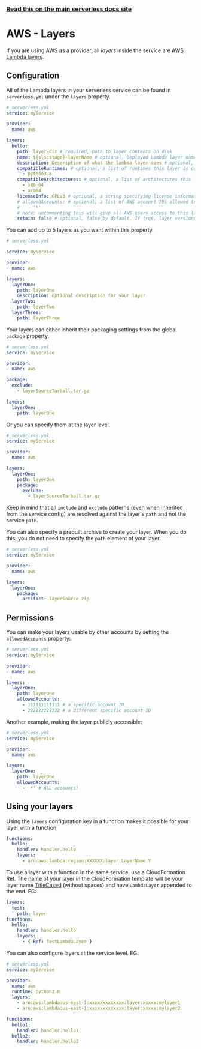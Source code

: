 <!--
title: Serverless Framework - AWS Lambda Guide - Layers
menuText: Layers
menuOrder: 7
description: How to configure AWS Lambda layers in the Serverless Framework
layout: Doc
-->

<!-- DOCS-SITE-LINK:START automatically generated  -->

### [Read this on the main serverless docs site](https://www.serverless.com/framework/docs/providers/aws/guide/layers)

<!-- DOCS-SITE-LINK:END -->

# AWS - Layers

If you are using AWS as a provider, all _layers_ inside the service are [AWS Lambda
layers](https://aws.amazon.com/blogs/aws/new-for-aws-lambda-use-any-programming-language-and-share-common-components/).

## Configuration

All of the Lambda layers in your serverless service can be found in `serverless.yml` under the `layers` property.

```yml
# serverless.yml
service: myService

provider:
  name: aws

layers:
  hello:
    path: layer-dir # required, path to layer contents on disk
    name: ${sls:stage}-layerName # optional, Deployed Lambda layer name
    description: Description of what the lambda layer does # optional, Description to publish to AWS
    compatibleRuntimes: # optional, a list of runtimes this layer is compatible with
      - python3.8
    compatibleArchitectures: # optional, a list of architectures this layer is compatible with
      - x86_64
      - arm64
    licenseInfo: GPLv3 # optional, a string specifying license information
    # allowedAccounts: # optional, a list of AWS account IDs allowed to access this layer.
    #   - '*'
    # note: uncommenting this will give all AWS users access to this layer unconditionally.
    retain: false # optional, false by default. If true, layer versions are not deleted as new ones are created
```

You can add up to 5 layers as you want within this property.

```yml
# serverless.yml

service: myService

provider:
  name: aws

layers:
  layerOne:
    path: layerOne
    description: optional description for your layer
  layerTwo:
    path: layerTwo
  layerThree:
    path: layerThree
```

Your layers can either inherit their packaging settings from the global `package` property.

```yml
# serverless.yml
service: myService

provider:
  name: aws

package:
  exclude:
    - layerSourceTarball.tar.gz

layers:
  layerOne:
    path: layerOne
```

Or you can specify them at the layer level.

```yml
# serverless.yml
service: myService

provider:
  name: aws

layers:
  layerOne:
    path: layerOne
    package:
      exclude:
        - layerSourceTarball.tar.gz
```

Keep in mind that all `include` and `exclude` patterns (even when inherited from the service config) are resolved against the layer's `path` and not the service `path`.

You can also specify a prebuilt archive to create your layer. When you do this, you do not need to specify the `path` element of your layer.

```yml
# serverless.yml
service: myService

provider:
  name: aws

layers:
  layerOne:
    package:
      artifact: layerSource.zip
```

## Permissions

You can make your layers usable by other accounts by setting the `allowedAccounts` property:

```yml
# serverless.yml
service: myService

provider:
  name: aws

layers:
  layerOne:
    path: layerOne
    allowedAccounts:
      - 111111111111 # a specific account ID
      - 222222222222 # a different specific account ID
```

Another example, making the layer publicly accessible:

```yml
# serverless.yml
service: myService

provider:
  name: aws

layers:
  layerOne:
    path: layerOne
    allowedAccounts:
      - '*' # ALL accounts!
```

## Using your layers

Using the `layers` configuration key in a function makes it possible for your layer with a function

```yml
functions:
  hello:
    handler: handler.hello
    layers:
      - arn:aws:lambda:region:XXXXXX:layer:LayerName:Y
```

To use a layer with a function in the same service, use a CloudFormation Ref. The name of your layer
in the CloudFormation template will be your layer name
[TitleCased](https://en.wikipedia.org/wiki/Letter_case#Title_Case) (without spaces) and have
`LambdaLayer` appended to the end. EG:

```yml
layers:
  test:
    path: layer
functions:
  hello:
    handler: handler.hello
    layers:
      - { Ref: TestLambdaLayer }
```

You can also configure layers at the service level. EG:

```yml
# serverless.yml
service: myService

provider:
  name: aws
  runtime: python3.8
  layers:
    - arn:aws:lambda:us-east-1:xxxxxxxxxxxxx:layer:xxxxx:mylayer1
    - arn:aws:lambda:us-east-1:xxxxxxxxxxxxx:layer:xxxxx:mylayer2

functions:
  hello1:
    handler: handler.hello1
  hello2:
    handler: handler.hello2
```
